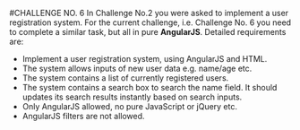 #CHALLENGE NO. 6
In Challenge No.2 you were asked to implement a user registration system.
For the current challenge, i.e. Challenge No. 6 you need to complete a similar task, 
but all in pure **AngularJS**. Detailed requirements are:
- Implement a user registration system, using AngularJS and HTML.
- The system allows inputs of new user data e.g. name/age etc.
- The system contains a list of currently registered users.
- The system contains a search box to search the name field. It should updates its search results instantly based on search inputs.
- Only AngularJS allowed, no pure JavaScript or jQuery etc.
- AngularJS filters are not allowed.